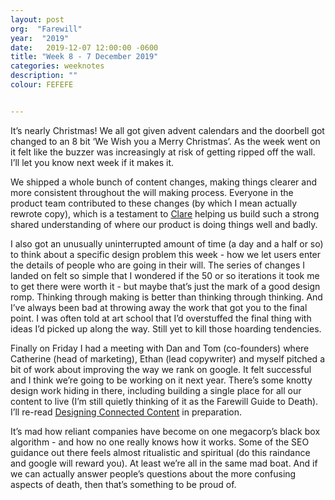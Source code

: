 ```yaml
---
layout: post
org:  "Farewill"
year:  "2019"
date:   2019-12-07 12:00:00 -0600
title: "Week 8 - 7 December 2019"
categories: weeknotes
description: ""
colour: FEFEFE


---
```


It’s nearly Christmas! We all got given advent calendars and the doorbell got changed to an 8 bit ‘We Wish you a Merry Christmas’. As the week went on it felt like the buzzer was increasingly at risk of getting ripped off the wall. I’ll let you know next week if it makes it.

We shipped a whole bunch of content changes, making things clearer and more consistent throughout the will making process. Everyone in the product team contributed to these changes (by which I mean actually rewrote copy), which is a testament to [Clare](https://twitter.com/clareridd) helping us build such a strong shared understanding of where our product is doing things well and badly. 

I also got an unusually uninterrupted amount of time (a day and a half or so) to think about a specific design problem this week - how we let users enter the details of people who are going in their will. The series of changes I landed on felt so simple that I wondered if the 50 or so iterations it took me to get there were worth it - but maybe that’s just the mark of a good design romp. Thinking through making is better than thinking through thinking. And I’ve always been bad at throwing away the work that got you to the final point. I was often told at art school that I’d overstuffed the final thing with ideas I’d picked up along the way. Still yet to kill those hoarding tendencies. 

Finally on Friday I had a meeting with Dan and Tom (co-founders) where Catherine (head of marketing), Ethan (lead copywriter) and myself pitched a bit of work about improving the way we rank on google. It felt successful and I think we’re going to be working on it next year. There’s some knotty design work hiding in there, including building a single place for all our content to live (I’m still quietly thinking of it as the Farewill Guide to Death). I’ll re-read [Designing Connected Content](https://www.amazon.co.uk/Designing-Connected-Content-Products-Tomorrow/dp/0134763386) in preparation.

It’s mad how reliant companies have become on one megacorp’s black box algorithm - and how no one really knows how it works. Some of the SEO guidance out there feels almost ritualistic and spiritual (do this raindance and google will reward you). At least we’re all in the same mad boat. And if we can actually answer people’s questions about the more confusing aspects of death, then that’s something to be proud of.  


